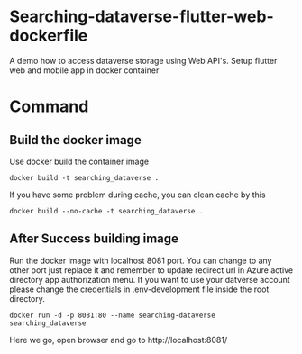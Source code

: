 # Searching-dataverse-flutter-web-dockerfile
A demo how to access dataverse storage using Web API's. Setup flutter web and mobile app in docker container 


# Command
## Build the docker image
Use docker build the container image
```
docker build -t searching_dataverse .
```
If you have some problem during cache, you can clean cache by this
```
docker build --no-cache -t searching_dataverse .
```

## After Success building image
Run the docker image with localhost 8081 port.
You can change to any other port just replace it and remember to update redirect url in Azure active directory app authorization menu.
If you want to use your datverse account please change the credentials in .env-development file inside the root directory.
```
docker run -d -p 8081:80 --name searching-dataverse searching_dataverse
```

Here we go, open browser and go to http://localhost:8081/